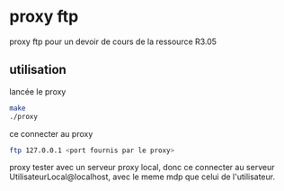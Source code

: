 # proxy ftp

proxy ftp pour un devoir de cours de la ressource R3.05 

## utilisation

lancée le proxy

```bash
make
./proxy
```

ce connecter au proxy

```bash
ftp 127.0.0.1 <port fournis par le proxy>
```

proxy tester avec un serveur proxy local,
donc ce connecter au serveur UtilisateurLocal@localhost,
avec le meme mdp que celui de l'utilisateur.
